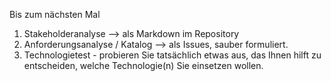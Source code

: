 Bis zum nächsten Mal
1. Stakeholderanalyse --> als Markdown im Repository
2. Anforderungsanalyse / Katalog --> als Issues, sauber formuliert.
3. Technologietest - probieren Sie tatsächlich etwas aus, das Ihnen hilft zu entscheiden, welche Technologie(n) Sie einsetzen wollen.
